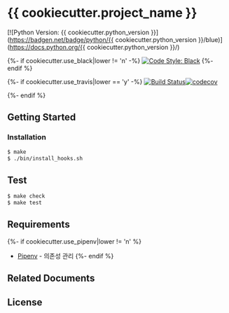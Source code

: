 # {{ cookiecutter.project_name }}

[![Python Version: {{ cookiecutter.python_version }}](https://badgen.net/badge/python/{{ cookiecutter.python_version }}/blue)](https://docs.python.org/{{ cookiecutter.python_version }}/)

{%- if cookiecutter.use_black|lower != 'n' -%}
[![Code Style: Black](https://badgen.net/badge/code%20style/black/black)](https://github.com/ambv/black)
{%- endif %}

{%- if cookiecutter.use_travis|lower == 'y' -%}
[![Build Status](https://badgen.net/badge/travis/passing/green)](https://travis-ci.com/)[![codecov](https://badgen.net/badge/coverage/100%25/green)](https://codecov.io/)
<!-- TODO: You should change codecov, travis badges to valid URL-->
{%- endif %}

## Getting Started

<!-- TODO: Describe how to prepare to use this project -->

### Installation

```sh
$ make
$ ./bin/install_hooks.sh
```

## Test

```sh
$ make check
$ make test
```

## Requirements

<!-- TODO: Describe stack of this project -->

{%- if cookiecutter.use_pipenv|lower != 'n' %}
* [Pipenv](https://github.com/pypa/pipenv) - 의존성 관리
{%- endif %}

## Related Documents

<!-- TODO: Insert related documents here-->

## License

<!-- TODO: If you want, set license information here-->
